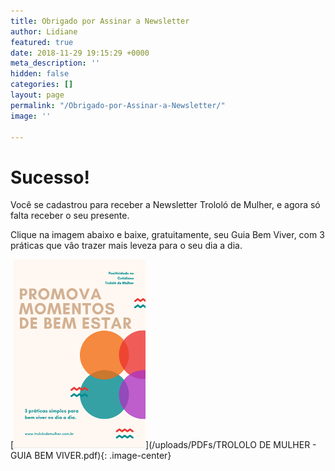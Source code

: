```yaml
---
title: Obrigado por Assinar a Newsletter
author: Lidiane
featured: true
date: 2018-11-29 19:15:29 +0000
meta_description: ''
hidden: false
categories: []
layout: page
permalink: "/Obrigado-por-Assinar-a-Newsletter/"
image: ''

---
```

# Sucesso!

Você se cadastrou para receber a Newsletter Trololó de Mulher, e agora só falta receber o seu presente.

Clique na imagem abaixo e baixe, gratuitamente, seu Guia Bem Viver, com 3 práticas que vão trazer mais leveza para o seu dia a dia.

 [![Guia Bem Viver - Baixe agora](/uploads/Capa-Ebook-Guia-Bem-Viver.png)](/uploads/PDFs/TROLOLO DE MULHER - GUIA BEM VIVER.pdf){: .image-center}